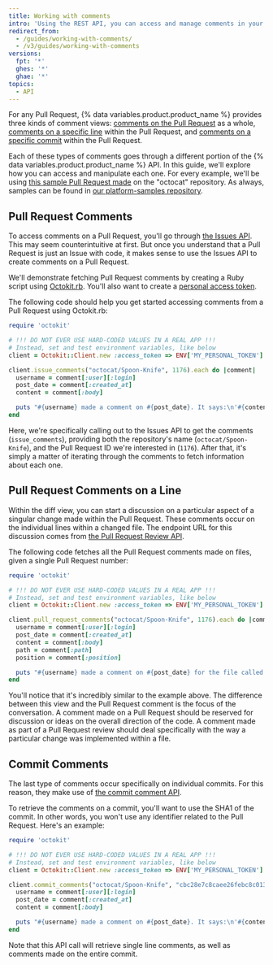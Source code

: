 ```yaml
---
title: Working with comments
intro: 'Using the REST API, you can access and manage comments in your pull requests, issues, or commits.'
redirect_from:
  - /guides/working-with-comments/
  - /v3/guides/working-with-comments
versions:
  fpt: '*'
  ghes: '*'
  ghae: '*'
topics:
  - API
---
```




For any Pull Request, {% data variables.product.product_name %} provides three kinds of comment views: [comments on the Pull Request][PR comment] as a whole, [comments on a specific line][PR line comment] within the Pull Request, and [comments on a specific commit][commit comment] within the Pull Request.

Each of these types of comments goes through a different portion of the {% data variables.product.product_name %} API. In this guide, we'll explore how you can access and manipulate each one. For every example, we'll be using [this sample Pull Request made][sample PR] on the "octocat" repository. As always, samples can be found in [our platform-samples repository][platform-samples].

## Pull Request Comments

To access comments on a Pull Request, you'll go through [the Issues API][issues]. This may seem counterintuitive at first. But once you understand that a Pull Request is just an Issue with code, it makes sense to use the Issues API to create comments on a Pull Request.

We'll demonstrate fetching Pull Request comments by creating a Ruby script using [Octokit.rb][octokit.rb]. You'll also want to create a [personal access token][personal token].

The following code should help you get started accessing comments from a Pull Request using Octokit.rb:

``` ruby
require 'octokit'

# !!! DO NOT EVER USE HARD-CODED VALUES IN A REAL APP !!!
# Instead, set and test environment variables, like below
client = Octokit::Client.new :access_token => ENV['MY_PERSONAL_TOKEN']

client.issue_comments("octocat/Spoon-Knife", 1176).each do |comment|
  username = comment[:user][:login]
  post_date = comment[:created_at]
  content = comment[:body]

  puts "#{username} made a comment on #{post_date}. It says:\n'#{content}'\n"
end
```

Here, we're specifically calling out to the Issues API to get the comments (`issue_comments`), providing both the repository's name (`octocat/Spoon-Knife`), and the Pull Request ID we're interested in (`1176`). After that, it's simply a matter of iterating through the comments to fetch information about each one.

## Pull Request Comments on a Line

Within the diff view, you can start a discussion on a particular aspect of a singular change made within the Pull Request. These comments occur on the individual lines within a changed file. The endpoint URL for this discussion comes from [the Pull Request Review API][PR Review API].

The following code fetches all the Pull Request comments made on files, given a single Pull Request number:

``` ruby
require 'octokit'

# !!! DO NOT EVER USE HARD-CODED VALUES IN A REAL APP !!!
# Instead, set and test environment variables, like below
client = Octokit::Client.new :access_token => ENV['MY_PERSONAL_TOKEN']

client.pull_request_comments("octocat/Spoon-Knife", 1176).each do |comment|
  username = comment[:user][:login]
  post_date = comment[:created_at]
  content = comment[:body]
  path = comment[:path]
  position = comment[:position]

  puts "#{username} made a comment on #{post_date} for the file called #{path}, on line #{position}. It says:\n'#{content}'\n"
end
```

You'll notice that it's incredibly similar to the example above. The difference between this view and the Pull Request comment is the focus of the conversation. A comment made on a Pull Request should be reserved for discussion or ideas on the overall direction of the code. A comment made as part of a Pull Request review should deal specifically with the way a particular change was implemented within a file.

## Commit Comments

The last type of comments occur specifically on individual commits. For this reason, they make use of [the commit comment API][commit comment API].

To retrieve the comments on a commit, you'll want to use the SHA1 of the commit. In other words, you won't use any identifier related to the Pull Request. Here's an example:

``` ruby
require 'octokit'

# !!! DO NOT EVER USE HARD-CODED VALUES IN A REAL APP !!!
# Instead, set and test environment variables, like below
client = Octokit::Client.new :access_token => ENV['MY_PERSONAL_TOKEN']

client.commit_comments("octocat/Spoon-Knife", "cbc28e7c8caee26febc8c013b0adfb97a4edd96e").each do |comment|
  username = comment[:user][:login]
  post_date = comment[:created_at]
  content = comment[:body]

  puts "#{username} made a comment on #{post_date}. It says:\n'#{content}'\n"
end
```

Note that this API call will retrieve single line comments, as well as comments made on the entire commit.

[PR comment]: https://github.com/octocat/Spoon-Knife/pull/1176#issuecomment-24114792
[PR line comment]: https://github.com/octocat/Spoon-Knife/pull/1176#discussion_r6252889
[commit comment]: https://github.com/octocat/Spoon-Knife/commit/cbc28e7c8caee26febc8c013b0adfb97a4edd96e#commitcomment-4049848
[sample PR]: https://github.com/octocat/Spoon-Knife/pull/1176
[platform-samples]: https://github.com/github/platform-samples/tree/master/api/ruby/working-with-comments
[issues]: /rest/reference/issues#comments
[personal token]: /articles/creating-an-access-token-for-command-line-use
[octokit.rb]: https://github.com/octokit/octokit.rb
[PR Review API]: /rest/reference/pulls#comments
[commit comment API]: /rest/reference/repos#get-a-commit-comment
